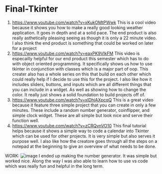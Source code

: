 # Final-Tkinter

1. https://www.youtube.com/watch?v=xKukOMtPWwk
This is a cool video because it shows you how to make a really good looking weather application. It goes in depth and at a solid pace. The end product is also really asthetically pleasing
seeing as though it is only a 22 minute video. I also think the end product is something that could be worked on later for a project
2. https://www.youtube.com/watch?v=eaxPK9VIkFM
This video is especailly helpful for our end product this semester which has to do with object oriented programming. It specifically shows us how to use tkinter in conjunction with classes
which is a major part of oop. This creater also has a whole series on this that build on each other which could really help if I decide to use this for the project. I also like how it includes
sliders, buttons, and inputs which are all different things that you can include in a widget. As well as showing how to change the color. It really just shows a solid foundation to build projects off of.
3. https://www.youtube.com/watch?v=xIDhjAXpcqQ
This is a great video because it feature three simple project that you can create in only a few minutes. These include a random number generator, coinflipper, and simple clock widget. These are all simple but look
nice and serve their function well.
4. https://www.youtube.com/watch?v=zCRQvnVO10
This final tutorial helps because it shows a simple way to code a calendar into Tkinter which can be used for other projects. It is very simple but also serves it purpose well. I also like how the creatore
goes through all the steps on a notepad at the beginning to give an overview of what needs to be done.

WORK:
![image](https://github.com/tej-aliota/Final-Tkinter/assets/142935901/7d85e985-6044-4da0-8ae1-ca609f21f4bd)
I ended up making the number generator. It was simple but worked nice. Along the way I was also able to learn how to use vs code which was really fun and helpful in the long term.
